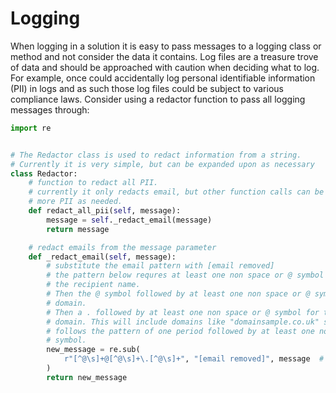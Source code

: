 # Logging

When logging in a solution it is easy to pass messages to a logging class or method and not consider the data it contains. Log files are a treasure trove of data and should be approached with caution when deciding what to log. For example, once could accidentally log personal identifiable information (PII) in logs and as such those log files could be subject to various compliance laws. Consider using a redactor function to pass all logging messages through:

```python
import re


# The Redactor class is used to redact information from a string.
# Currently it is very simple, but can be expanded upon as necessary
class Redactor:
    # function to redact all PII.
    # currently it only redacts email, but other function calls can be added to redact
    # more PII as needed.
    def redact_all_pii(self, message):
        message = self._redact_email(message)
        return message

    # redact emails from the message parameter
    def _redact_email(self, message):
        # substitute the email pattern with [email removed]
        # the pattern below requres at least one non space or @ symbol character for
        # the recipient name.
        # Then the @ symbol followed by at least one non space or @ symbol for the
        # domain.
        # Then a . followed by at least one non space or @ symbol for the top-level
        # domain. This will include domains like "domainsample.co.uk" since ".co.uk"
        # follows the pattern of one period followed by at least one non space or @
        # symbol.
        new_message = re.sub(
            r"[^@\s]+@[^@\s]+\.[^@\s]+", "[email removed]", message  # noqa
        )
        return new_message

```
